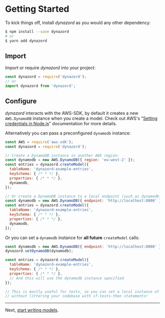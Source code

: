 # Getting Started

To kick things off, install _dynazord_ as you would any other dependency:

```sh
$ npm install --save dynazord
# or
$ yarn add dynazord
```

## Import

Import or require _dynazord_ into your project:

```js
const dynazord = require('dynazord');
// or
import dynazord from 'dynazord';
```

## Configure

_dynazord_ interacts with the AWS-SDK, by default it creates a new `AWS.DynamoDB` instance when you create a model. Check out AWS's "[Setting credentials in Node.js](https://docs.aws.amazon.com/sdk-for-javascript/v2/developer-guide/setting-credentials-node.html)" documentation for more details.

Alternatively you can pass a preconfigured `dynamodb` instance:

```js
const AWS = require('aws-sdk');
const dynazord = require('dynazord');

// Create a DynamoDB instance in another AWS region:
const dynamodb = new AWS.DynamoDB({ region: 'eu-west-2' });
const entries = dynazord.createModel({
  tableName: 'dynazord-example-entries',
  keySchema: { /* * */ },
  properties: { /* * */ },
  dynamodb,
});

// Or create a DynamoDB instance to a local endpoint (such as dynamodb-local or localstack):
const dynamodb = new AWS.DynamoDB({ endpoint: 'http://localhost:8000' });
const entries = dynazord.createModel({
  tableName: 'dynazord-example-entries',
  keySchema: { /* * */ },
  properties: { /* * */ },
  dynamodb,
});
```

Or you can set a `dynamodb` instance for **all future** `createModel` calls:

```js
const dynamodb = new AWS.DynamoDB({ endpoint: 'http://localhost:8000' });
dynazord.setDynamoDB(dynamodb);

const entries = dynazord.createModel({
  tableName: 'dynazord-example-entries',
  keySchema: { /* * */ },
  properties: { /* * */ },
  // And this will use the dynamodb instance specified
});

// This is mostly useful for tests, so you can set a local instance of DynamoDB
// without littering your codebase with if-tests-then statements!
```

---

Next, [start writing models](./Writing-Models.md).
